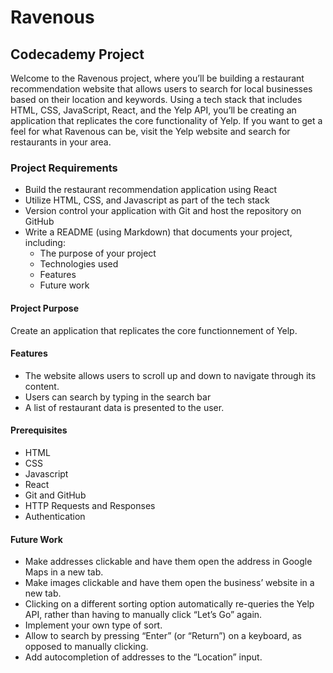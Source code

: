 # Ravenous

## Codecademy Project

Welcome to the Ravenous project, where you’ll be building a restaurant recommendation website that allows users to search for local businesses based on their location and keywords. Using a tech stack that includes HTML, CSS, JavaScript, React, and the Yelp API, you’ll be creating an application that replicates the core functionality of Yelp. If you want to get a feel for what Ravenous can be, visit the Yelp website and search for restaurants in your area.

### Project Requirements

- Build the restaurant recommendation application using React
- Utilize HTML, CSS, and Javascript as part of the tech stack
- Version control your application with Git and host the repository on GitHub
- Write a README (using Markdown) that documents your project, including:
    - The purpose of your project
    - Technologies used
    - Features
    - Future work
 
#### Project Purpose

Create an application that replicates the core functionnement of Yelp.
    
#### Features

- The website allows users to scroll up and down to navigate through its content.
- Users can search by typing in the search bar
- A list of restaurant data is presented to the user.

#### Prerequisites

- HTML
- CSS
- Javascript
- React
- Git and GitHub
- HTTP Requests and Responses
- Authentication

#### Future Work

- Make addresses clickable and have them open the address in Google Maps in a new tab.
- Make images clickable and have them open the business’ website in a new tab.
- Clicking on a different sorting option automatically re-queries the Yelp API, rather than having to manually click “Let’s Go” again.
- Implement your own type of sort.
- Allow to search by pressing “Enter” (or “Return”) on a keyboard, as opposed to manually clicking.
- Add autocompletion of addresses to the “Location” input.
